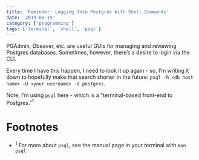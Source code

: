 ```yaml
---
title: 'Reminder: Logging Into Postgres With Shell Commands'
date: '2019-08-19'
category: ['programming']
tags: ['terminal', 'shell', 'psql']
---
```


PGAdmin, Dbeaver, etc. are useful GUIs for managing and reviewing Postgres databases. Sometimes, however, there’s a desire to login via the CLI.

Every time I have this happen, I need to look it up again - so, I’m writing it down to hopefully make that search shorter in the future: `psql -h <db host name> -U <your username> -d postgres`.

Note, I’m using `psql` here - which is a "terminal-based front-end to Postgres."<sup>1</sup>

# Footnotes
* <sup>1</sup> For more about `psql`, see the manual page in your terminal with `man psql`
